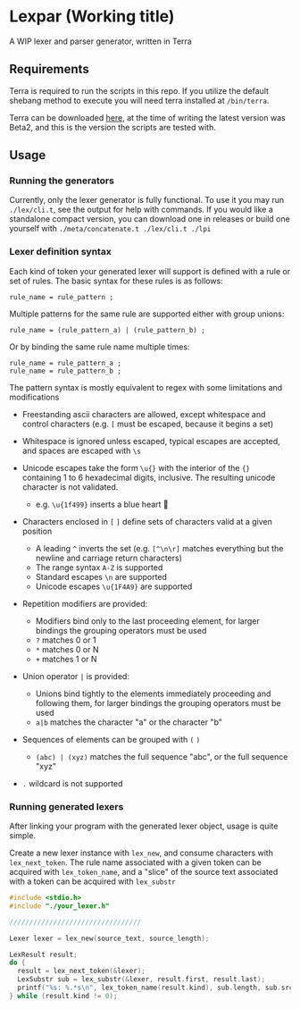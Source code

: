 # Lexpar (Working title)

A WIP lexer and parser generator, written in Terra

## Requirements

Terra is required to run the scripts in this repo. If you utilize the default shebang method to execute you will need terra installed at `/bin/terra`.

Terra can be downloaded [here](https://github.com/terralang/terra/releases), at the time of writing the latest version was Beta2, and this is the version the scripts are tested with.

## Usage

### Running the generators

Currently, only the lexer generator is fully functional. To use it you may run `./lex/cli.t`, see the output for help with commands. If you would like a standalone compact version, you can download one in releases or build one yourself with `./meta/concatenate.t ./lex/cli.t ./lpi`


### Lexer definition syntax

Each kind of token your generated lexer will support is defined with a rule or set of rules. The basic syntax for these rules is as follows:
```
rule_name = rule_pattern ;
```

Multiple patterns for the same rule are supported either with group unions:
```
rule_name = (rule_pattern_a) | (rule_pattern_b) ;
```
Or by binding the same rule name multiple times:
```
rule_name = rule_pattern_a ;
rule_name = rule_pattern_b ;
```


The pattern syntax is mostly equivalent to regex with some limitations and modifications

+ Freestanding ascii characters are allowed, except whitespace and control characters (e.g. `[` must be escaped, because it begins a set)

+ Whitespace is ignored unless escaped, typical escapes are accepted, and spaces are escaped with `\s`

+ Unicode escapes take the form `\u{}` with the interior of the `{}` containing 1 to 6 hexadecimal digits, inclusive. The resulting unicode character is not validated.
  - e.g. `\u{1f499}` inserts a blue heart 💙

+ Characters enclosed in `[` `]` define sets of characters valid at a given position
  - A leading `^` inverts the set (e.g. `[^\n\r]` matches everything but the newline and carriage return characters)
  - The range syntax `A-Z` is supported
  - Standard escapes `\n` are supported
  - Unicode escapes `\u{1F4A9}` are supported

+ Repetition modifiers are provided:
  - Modifiers bind only to the last proceeding element, for larger bindings the grouping operators must be used
  - `?` matches 0 or 1
  - `*` matches 0 or N
  - `+` matches 1 or N

+ Union operator `|` is provided:
  - Unions bind tightly to the elements immediately proceeding and following them, for larger bindings the grouping operators must be used
  - `a|b` matches the character "a" or the character "b"

+ Sequences of elements can be grouped with `(` `)`
  - `(abc) | (xyz)` matches the full sequence "abc", or the full sequence "xyz"

+ `.` wildcard is not supported

### Running generated lexers

After linking your program with the generated lexer object, usage is quite simple.

Create a new lexer instance with `lex_new`, and consume characters with `lex_next_token`. The rule name associated with a given token can be acquired with `lex_token_name`, and a "slice" of the source text associated with a token can be acquired with `lex_substr`

```c
#include <stdio.h>
#include "./your_lexer.h"

/////////////////////////////////

Lexer lexer = lex_new(source_text, source_length);

LexResult result;
do {
  result = lex_next_token(&lexer);
  LexSubstr sub = lex_substr(&lexer, result.first, result.last);
  printf("%s: %.*s\n", lex_token_name(result.kind), sub.length, sub.src);
} while (result.kind != 0);
```